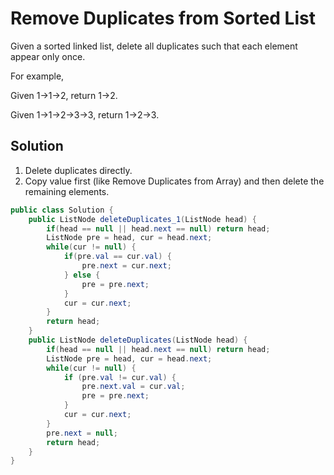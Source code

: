 # Remove Duplicates from Sorted List

Given a sorted linked list, delete all duplicates such that each element appear only once.

For example,

Given 1->1->2, return 1->2.

Given 1->1->2->3->3, return 1->2->3.

## Solution

1. Delete duplicates directly.
2. Copy value first (like Remove Duplicates from Array) and then delete the remaining elements.

```java
public class Solution {
    public ListNode deleteDuplicates_1(ListNode head) {
        if(head == null || head.next == null) return head;
        ListNode pre = head, cur = head.next;
        while(cur != null) {
            if(pre.val == cur.val) {
                pre.next = cur.next;
            } else {
                pre = pre.next;
            }
            cur = cur.next;
        }
        return head;
    }
    public ListNode deleteDuplicates(ListNode head) {
        if(head == null || head.next == null) return head;
        ListNode pre = head, cur = head.next;
        while(cur != null) {
            if (pre.val != cur.val) {
                pre.next.val = cur.val;
                pre = pre.next;
            }
            cur = cur.next;
        }
        pre.next = null;
        return head;
    }
}
```